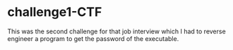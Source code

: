 # challenge1-CTF
This was the second challenge for that job interview which I had to reverse engineer a program to get the password of the executable.
